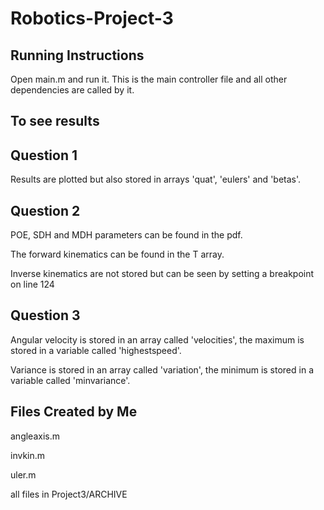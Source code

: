 # Robotics-Project-3

## Running Instructions
Open main.m and run it. This is the main controller file and all other dependencies are called by it.

## To see results
## Question 1
Results are plotted but also stored in arrays 'quat', 'eulers' and 'betas'.

## Question 2
POE, SDH and MDH parameters can be found in the pdf.

The forward kinematics can be found in the T array.

Inverse kinematics are not stored but can be seen by setting a breakpoint on line 124

## Question 3
Angular velocity is stored in an array called 'velocities', the maximum is stored in a variable called 'highestspeed'.

Variance is stored in an array called 'variation', the minimum is stored in a variable called 'minvariance'.

## Files Created by Me
angleaxis.m

invkin.m

uler.m

all files in Project3/ARCHIVE
